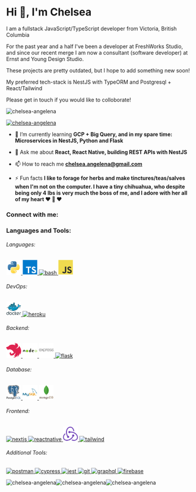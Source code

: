<h1 align="left">Hi 👋, I'm Chelsea</h1>
<p align="left">I am a fullstack JavaScript/TypeScript developer from Victoria, British Columbia</p> 
<p>For the past year and a half I've been a developer at FreshWorks Studio, and since our recent merge I am now a consultant (software developer) at Ernst and Young Design Studio.</p>
<p>These projects are pretty outdated, but I hope to add something new soon!</p>

<p>My preferred tech-stack is NestJS with TypeORM and Postgresql + React/Tailwind</p>

<p>Please get in touch if you would like to colloborate!</p>

<p align="left"> <img src="https://komarev.com/ghpvc/?username=chelsea-angelena&label=Profile%20views&color=0e75b6&style=flat" alt="chelsea-angelena" /> </p>

<p align="left"> <a href="https://github.com/ryo-ma/github-profile-trophy"><img src="https://github-profile-trophy.vercel.app/?username=chelsea-angelena" alt="chelsea-angelena" /></a> </p>

- 🌱 I’m currently learning **GCP + Big Query, and in my spare time: Microservices in NestJS, Python and Flask**

<!-- - 👨‍💻 All of my projects are available at [www.chelseaangelena.com](www.chelseaangelena.com) -->

- 💬 Ask me about **React, React Native, building REST APIs with NestJS**

- 📫 How to reach me **chelsea.angelena@gmail.com**

<!-- - 📄 Know about my experiences [www.chelseaangelena.com/resume](www.chelseaangelena.com/resume) -->

- ⚡ Fun facts **I like to forage for herbs and make tinctures/teas/salves when I'm not on the computer. I have a tiny chihuahua, who despite being only 4 lbs is very much the boss of me, and I adore with her all of my heart ♥️ 🐾 ♥️**

<h3 align="left">Connect with me:</h3>
<p align="left">
</p>

<h3 align="left">Languages and Tools:</h3>

<h6>Languages:</h6>
<a href="https://www.python.org" target="_blank" rel="noreferrer"> <img 
src="https://raw.githubusercontent.com/devicons/devicon/master/icons/python/python-original.svg" alt="python" width="40" height="40"/> </a> <a href="https://www.typescriptlang.org/" target="_blank" rel="noreferrer"> <img src="https://raw.githubusercontent.com/devicons/devicon/master/icons/typescript/typescript-original.svg" alt="typescript" width="40" height="40"/> </a> 
<a href="https://www.gnu.org/software/bash/" target="_blank" rel="noreferrer"> <img src="https://www.vectorlogo.zone/logos/gnu_bash/gnu_bash-icon.svg" alt="bash" width="40" height="40"/> </a> 
 <a href="https://developer.mozilla.org/en-US/docs/Web/JavaScript" target="_blank" rel="noreferrer"> <img src="https://raw.githubusercontent.com/devicons/devicon/master/icons/javascript/javascript-original.svg" alt="javascript" width="40" height="40"/> </a> 

<h6>DevOps:</h6>
<a href="https://www.docker.com/" target="_blank" rel="noreferrer"> <img src="https://raw.githubusercontent.com/devicons/devicon/master/icons/docker/docker-original-wordmark.svg" alt="docker" width="40" height="40"/> </a>
<a href="https://heroku.com" target="_blank" rel="noreferrer"> <img src="https://www.vectorlogo.zone/logos/heroku/heroku-icon.svg" alt="heroku" width="40" height="40"/> </a>

<h6>Backend:</h6>
<a href="https://nestjs.com/" target="_blank" rel="noreferrer"> <img src="https://raw.githubusercontent.com/devicons/devicon/master/icons/nestjs/nestjs-plain.svg" alt="nestjs" width="40" height="40"/> </a>
<a href="https://nodejs.org" target="_blank" rel="noreferrer"> <img src="https://raw.githubusercontent.com/devicons/devicon/master/icons/nodejs/nodejs-original-wordmark.svg" alt="nodejs" width="40" height="40"/> </a> 
<a href="https://expressjs.com" target="_blank" rel="noreferrer"> <img src="https://raw.githubusercontent.com/devicons/devicon/master/icons/express/express-original-wordmark.svg" alt="express" width="40" height="40"/> </a> 
<a href="https://flask.palletsprojects.com/" target="_blank" rel="noreferrer"> <img src="https://www.vectorlogo.zone/logos/pocoo_flask/pocoo_flask-icon.svg" alt="flask" width="40" height="40"/> </a>

<h6>Database:</h6>
<a href="https://www.postgresql.org" target="_blank" rel="noreferrer"> <img src="https://raw.githubusercontent.com/devicons/devicon/master/icons/postgresql/postgresql-original-wordmark.svg" alt="postgresql" width="40" height="40"/> </a>
<a href="https://www.mysql.com/" target="_blank" rel="noreferrer"> <img src="https://raw.githubusercontent.com/devicons/devicon/master/icons/mysql/mysql-original-wordmark.svg" alt="mysql" width="40" height="40"/> </a>   
<a href="https://www.mongodb.com/" target="_blank" rel="noreferrer"> <img src="https://raw.githubusercontent.com/devicons/devicon/master/icons/mongodb/mongodb-original-wordmark.svg" alt="mongodb" width="40" height="40"/> </a>  </p>

<h6>Frontend:</h6>
<a href="https://nextjs.org/" target="_blank" rel="noreferrer"> <img src="https://cdn.worldvectorlogo.com/logos/nextjs-2.svg" alt="nextjs" width="40" height="40"/> </a>
 <a href="https://reactnative.dev/" target="_blank" rel="noreferrer"> <img src="https://reactnative.dev/img/header_logo.svg" alt="reactnative" width="40" height="40"/> </a> <a href="https://redux.js.org" target="_blank" rel="noreferrer"> <img src="https://raw.githubusercontent.com/devicons/devicon/master/icons/redux/redux-original.svg" alt="redux" width="40" height="40"/> </a> <a href="https://tailwindcss.com/" target="_blank" rel="noreferrer"> <img src="https://www.vectorlogo.zone/logos/tailwindcss/tailwindcss-icon.svg" alt="tailwind" width="40" height="40"/> </a> 
 
<h6>Additional Tools:</h6>
<a href="https://postman.com" target="_blank" rel="noreferrer"> <img src="https://www.vectorlogo.zone/logos/getpostman/getpostman-icon.svg" alt="postman" width="40" height="40"/> </a>
<a href="https://www.cypress.io" target="_blank" rel="noreferrer"> <img src="https://raw.githubusercontent.com/simple-icons/simple-icons/6e46ec1fc23b60c8fd0d2f2ff46db82e16dbd75f/icons/cypress.svg" alt="cypress" width="40" height="40"/> </a>
<a href="https://jestjs.io" target="_blank" rel="noreferrer"> <img src="https://www.vectorlogo.zone/logos/jestjsio/jestjsio-icon.svg" alt="jest" width="40" height="40"/> </a> 
 <a href="https://git-scm.com/" target="_blank" rel="noreferrer"> <img src="https://www.vectorlogo.zone/logos/git-scm/git-scm-icon.svg" alt="git" width="40" height="40"/> </a> 
<a href="https://graphql.org" target="_blank" rel="noreferrer"> <img src="https://www.vectorlogo.zone/logos/graphql/graphql-icon.svg" alt="graphql" width="40" height="40"/> </a> <a href="https://firebase.google.com/" target="_blank" rel="noreferrer"> <img src="https://www.vectorlogo.zone/logos/firebase/firebase-icon.svg" alt="firebase" width="40" height="40"/></a> 

<div>
<p>
 <img align="left" src="https://github-readme-stats.vercel.app/api/top-langs?username=chelsea-angelena&show_icons=true&locale=en&layout=compact" alt="chelsea-angelena" />
 </p>
</div>
<div>
<p><img align="left" src="https://github-readme-stats.vercel.app/api?username=chelsea-angelena&show_icons=true&locale=en" alt="chelsea-angelena" /></p>
 </div>

<div>
<p><img align="left" src="https://github-readme-streak-stats.herokuapp.com/?user=chelsea-angelena&" alt="chelsea-angelena" /></p>
 </div>
